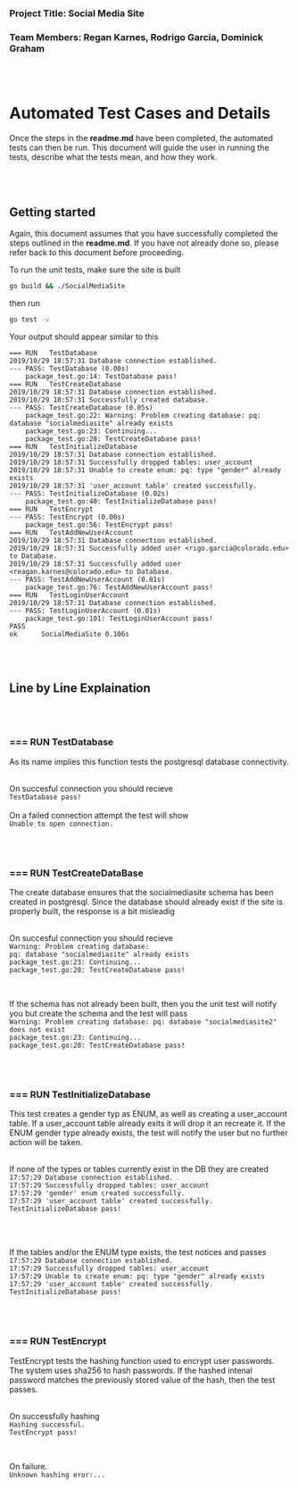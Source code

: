 ### Project Title: Social Media Site
### Team Members: Regan Karnes, Rodrigo Garcia, Dominick Graham

<br/><br/>

# Automated Test Cases and Details

Once the steps in the <b>readme.md</b> have been completed, the automated tests can then be run.  This document will guide the user in running
the tests, describe what the tests mean, and how they work.

<br/><br/>

## Getting started

Again, this document assumes that you have successfully completed the steps outlined in the <b>readme.md</b>.  If you have not already done so,
please refer back to this document before proceeding.

To run the unit tests, make sure the site is built
```bash
go build && ./SocialMediaSite
```

then run
```bash
go test -v
```

Your output should appear similar to this
```
=== RUN   TestDatabase
2019/10/29 18:57:31 Database connection established.
--- PASS: TestDatabase (0.00s)
    package_test.go:14: TestDatabase pass!
=== RUN   TestCreateDatabase
2019/10/29 18:57:31 Database connection established.
2019/10/29 18:57:31 Successfully created database.
--- PASS: TestCreateDatabase (0.05s)
    package_test.go:22: Warning: Problem creating database: pq: database "socialmediasite" already exists
    package_test.go:23: Continuing...
    package_test.go:28: TestCreateDatabase pass!
=== RUN   TestInitializeDatabase
2019/10/29 18:57:31 Database connection established.
2019/10/29 18:57:31 Successfully dropped tables: user_account
2019/10/29 18:57:31 Unable to create enum: pq: type "gender" already exists
2019/10/29 18:57:31 'user_account table' created successfully.
--- PASS: TestInitializeDatabase (0.02s)
    package_test.go:40: TestInitializeDatabase pass!
=== RUN   TestEncrypt
--- PASS: TestEncrypt (0.00s)
    package_test.go:56: TestEncrypt pass!
=== RUN   TestAddNewUserAccount
2019/10/29 18:57:31 Database connection established.
2019/10/29 18:57:31 Successfully added user <rigo.garcia@colorado.edu> to Database.
2019/10/29 18:57:31 Successfully added user <reagan.karnes@colorado.edu> to Database.
--- PASS: TestAddNewUserAccount (0.01s)
    package_test.go:76: TestAddNewUserAccount pass!
=== RUN   TestLoginUserAccount
2019/10/29 18:57:31 Database connection established.
--- PASS: TestLoginUserAccount (0.01s)
    package_test.go:101: TestLoginUserAccount pass!
PASS
ok      SocialMediaSite 0.106s
```

<br/><br/>

## Line by Line Explaination

<br/><br/>

### === RUN   TestDatabase
As its name implies this function tests the postgresql database connectivity.<br/><br/>

On succesful connection you should recieve<br/>
```TestDatabase pass!```
<br/><br/>
On a failed connection attempt the test will show<br/>
```Unable to open connection.```

<br/>
<br/>

### === RUN   TestCreateDataBase
The create database ensures that the socialmediasite schema has been created in postgresql.  Since the database should already exist if the site is properly built, the response is a bit misleadig<br/><br/>

On succesful connection you should recieve<br/>
```Warning: Problem creating database:```<br/>
```pq: database "socialmediasite" already exists```<br/>
```package_test.go:23: Continuing...```<br/>
```package_test.go:28: TestCreateDatabase pass!```<br/>

<br/>

If the schema has not already been built, then you the unit test will notify you but create the schema and the test will pass<br/>
```Warning: Problem creating database: pq: database "socialmediasite2" does not exist```<br/>
```package_test.go:23: Continuing...```<br/>
```package_test.go:28: TestCreateDatabase pass!```<br/>

<br/>
<br/>

### === RUN   TestInitializeDatabase

This test creates a gender typ as ENUM, as well as creating a user_account table.  If a user_account table already exits it will drop it an recreate it.  If the ENUM gender type already exists, the test will notify the user but no further action will be taken.<br/><br/>

If none of the types or tables currently exist in the DB they are created<br/>
```17:57:29 Database connection established.```<br/>
```17:57:29 Successfully dropped tables: user_account```<br/>
```17:57:29 'gender' enum created successfully.```<br/>
```17:57:29 'user_account table' created successfully.```<br/>
```TestInitializeDatabase pass!```<br/>


<br/>
<br/>

If the tables and/or the ENUM type exists, the test notices and passes<br/>
```17:57:29 Database connection established.```<br/>
```17:57:29 Successfully dropped tables: user_account```<br/>
```17:57:29 Unable to create enum: pq: type "gender" already exists```<br/>
```17:57:29 'user_account table' created successfully.```<br/>
```TestInitializeDatabase pass!```<br/>


<br/>
<br/>

### === RUN   TestEncrypt

TestEncrypt tests the hashing function used to encrypt user passwords.  The system uses sha256 to hash passwords.    If the hashed intenal password matches the previously stored value of the hash, then the test passes.<br/><br/>

On successfully hashing<br/>
```Hashing successful.```<br/>
```TestEncrypt pass!```<br/>

<br/>

On failure.<br/>
```Unknown hashing eror:...```<br/>



<br/>
<br/>











